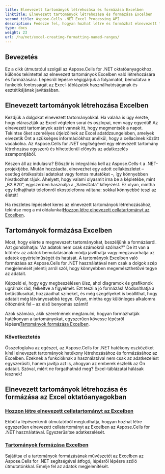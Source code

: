 ```yaml
---
title: Elnevezett tartományok létrehozása és formázása Excelben
linktitle: Elnevezett tartományok létrehozása és formázása Excelben
second_title: Aspose.Cells .NET Excel Processing API
description: Fedezze fel, hogyan hozhat létre és formázhat elnevezett tartományokat az Excelben az Aspose.Cells for .NET segítségével. Fokozza az adatkezelést és a vizuális megjelenítést könnyedén.
type: docs
weight: 23
url: /hu/net/excel-creating-formatting-named-ranges/
---
```

## Bevezetés

Ez a cikk útmutatóul szolgál az Aspose.Cells for .NET oktatóanyagokhoz, különös tekintettel az elnevezett tartományok Excelben való létrehozására és formázására. Lépésről lépésre végigjárjuk a folyamatot, bemutatva e funkciók fontosságát az Excel-táblázatok használhatóságának és esztétikájának javításában. 

## Elnevezett tartományok létrehozása Excelben

Kezdjük a dolgokat elnevezett tartományokkal. Ha valaha is úgy érezte, hogy elárasztják az Excel végtelen sorai és oszlopai, nem vagy egyedül! Az elnevezett tartományok azért vannak itt, hogy megmentsék a napot. Tekintse őket személyes útjelzőinek az Excel adatdzsungelében, amelyek elvezetik Önt a szükséges információkhoz anélkül, hogy a cellacímek között vacakolna. Az Aspose.Cells for .NET segítségével egy elnevezett tartomány létrehozása egyszerű és hihetetlenül előnyös az adatkezelés szempontjából.

Készen áll az indulásra? Először is integrálnia kell az Aspose.Cells-t a .NET-projektjébe. Miután hozzáadta, elnevezhet egy adott cellakészletet – esetleg értékesítési adatokat vagy fontos mutatókat –, így könnyebben hivatkozhat rájuk. Ahelyett, hogy valami olyasmit írna be a képletébe, mint „B2:B20”, egyszerűen használja a „SalesData” kifejezést. Ez olyan, mintha egy felhajtható telefonról okostelefonra váltana: sokkal könnyebbé teszi az életét! 

 Ha részletes lépéseket keres az elnevezett tartományok létrehozásához, tekintse meg a mi oldalunkat[Hozzon létre elnevezett cellatartományt az Excelben](./create-named-range-of-cells/).

## Tartományok formázása Excelben

Most, hogy elérte a megnevezett tartományokat, beszéljünk a formázásról. Azt gondolhatja: "Az adatok nem csak számokról szólnak?" De itt van a kitörés: az adatok bemutatásának módja javíthatja vagy megzavarhatja az adatok egyértelműségét és hatását. A tartományok Excelben való formázása az Aspose.Cells for .NET használatával nem csak a dolgok szép megjelenését jelenti; arról szól, hogy könnyebben megemészthetővé tegye az adatait. 

Képzeld el, hogy egy megbeszélésen ülsz, ahol diagramok és grafikonok ugrálnak rád, felkeltve a figyelmét. Ezt teszi a jó formázás! Módosíthatja a betűstílusokat, hozzáadhat színeket, és még szegélyeket is beállíthat, hogy adatait még látványosabbá tegye. Olyan, mintha egy különleges alkalomra öltöznénk fel – az első benyomás számít! 

 Azok számára, akik szeretnének megtanulni, hogyan formázhatják hatékonyan a tartományokat, egyszerűen kövesse lépésről lépésre[Tartományok formázása Excelben](./format-ranges/).

### Következtetés

Összefoglalva az egészet, az Aspose.Cells for .NET hatékony eszközöket kínál elnevezett tartományok hatékony létrehozásához és formázásához az Excelben. Ezeknek a funkcióknak a használatával nem csak az adatkezelést egyszerűsíti, hanem javítja azt is, ahogyan az emberek észlelik az Ön adatait. Szóval, miért ne forgathatnád meg? Excel-táblázatai hálásak lesznek!

## Elnevezett tartományok létrehozása és formázása az Excel oktatóanyagokban
### [Hozzon létre elnevezett cellatartományt az Excelben](./create-named-range-of-cells/)
Ebből a lépésenkénti útmutatóból megtudhatja, hogyan hozhat létre egyszerűen elnevezett cellatartományt az Excelben az Aspose.Cells for .NET használatával. Egyszerűsítse adatkezelését.
### [Tartományok formázása Excelben](./format-ranges/)
Sajátítsa el a tartományok formázásának művészetét az Excelben az Aspose.Cells for .NET segítségével átfogó, lépésről lépésre szóló útmutatónkkal. Emelje fel az adatok megjelenítését.